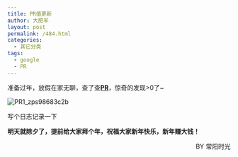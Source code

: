 ```yaml
---
title: PR值更新
author: 大肥羊
layout: post
permalink: /484.html
categories:
  - 其它分类
tags:
  - google
  - PR
---
```

准备过年，放假在家无聊，查了查<a title="PR" href="http://www.cyhour.com/tag/pr" target="_blank"><strong>PR</strong></a>，惊奇的发现>0了~

![PR1_zps98683c2b][1]

写个日志记录一下

**明天就除夕了，提前给大家拜个年，祝福大家新年快乐，新年赚大钱！**

<p style="text-align: right;">
  BY 常阳时光
</p>

 [1]: https://cyhour.com/wp-content/uploads/2013/02/PR1_zps98683c2b.jpg